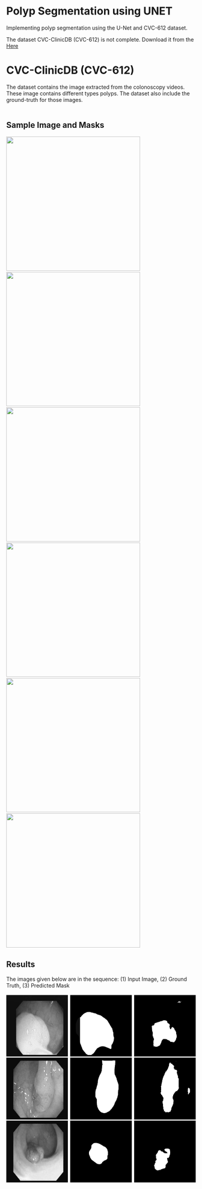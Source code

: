 # Polyp Segmentation using UNET

Implementing polyp segmentation using the U-Net and CVC-612 dataset. <br/>

The dataset CVC-ClinicDB (CVC-612) is not complete. Download it from the <a href="https://polyp.grand-challenge.org/CVCClinicDB/"> Here </a> 
# CVC-ClinicDB (CVC-612)

The dataset contains the image extracted from the colonoscopy videos. These image contains different types polyps. The dataset also include the ground-truth for those images.
<br/><br/>
## Sample Image and Masks
 <img src="dataset/images/fine_3_10_fram.jpg" height="356" width="356"> <img src="dataset/masks/fine_3_10_mask.jpg" height="356" width="356"> 
 <img src="dataset/images/fine_3_11_fram.jpg" height="356" width="356"> <img src="dataset/masks/fine_3_10_mask.jpg" height="356" width="356"> 
 <img src="dataset/images/fine_3_12_fram.jpg" height="356" width="356"> <img src="dataset/masks/fine_3_10_mask.jpg" height="356" width="356"> 
 <br/>

## Results
The images given below are in the sequence: (1) Input Image, (2) Ground Truth, (3) Predicted Mask <br/><br/>
<img src="results/9.png">
<img src="results/13.png">
<img src="results/16.png">